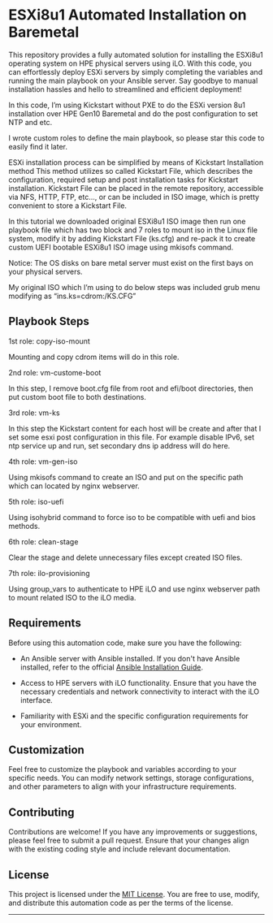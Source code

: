 # ESXi8u1 Automated Installation on Baremetal

This repository provides a fully automated solution for installing the ESXi8u1 operating system on HPE physical servers using iLO. With this code, you can effortlessly deploy ESXi servers by simply completing the variables and running the main playbook on your Ansible server. Say goodbye to manual installation hassles and hello to streamlined and efficient deployment!

In this code, I’m using Kickstart without PXE to do the ESXi version 8u1 installation over HPE Gen10 Baremetal and do the post configuration to set NTP and etc. 

I wrote custom roles to define the main playbook, so please star this code to easily find it later.

ESXi installation process can be simplified by means of Kickstart Installation method This method utilizes so called Kickstart File, which describes the configuration, required setup and post installation tasks for Kickstart installation.
Kickstart File can be placed in the remote repository, accessible via NFS, HTTP, FTP, etc…, or can be included in ISO image, which is pretty convenient to store a Kickstart File.

In this tutorial we downloaded original ESXi8u1 ISO image then run one playbook file which has two block and 7 roles to mount iso in the Linux file system, modify it by adding Kickstart File (ks.cfg) and re-pack it to create custom UEFI bootable ESXi8u1 ISO image using mkisofs command.

Notice: The OS disks on bare metal server must exist on the first bays on your physical servers.

My original ISO which I’m using to do below steps was included grub menu modifying as “ins.ks=cdrom:/KS.CFG”

## Playbook Steps
1st role: copy-iso-mount

Mounting and copy cdrom items will do in this role.

2nd role: vm-custome-boot

In this step, I remove boot.cfg file from root and efi/boot directories, then put custom boot file to both destinations.

3rd role: vm-ks

In this step the Kickstart content for each host will be create and after that I set some esxi post configuration in this file. For example disable IPv6, set ntp service up and run, set secondary dns ip address will do here. 

4th role: vm-gen-iso

Using mkisofs command to create an ISO and put on the specific path which can located by nginx webserver.

5th role: iso-uefi

Using isohybrid command to force iso to be compatible with uefi and bios methods. 

6th role: clean-stage

Clear the stage and delete unnecessary files except created ISO files. 

7th role: ilo-provisioning

Using group_vars to authenticate to HPE iLO and use nginx webserver path to mount related ISO to the iLO media.

## Requirements

Before using this automation code, make sure you have the following:

- An Ansible server with Ansible installed. If you don't have Ansible installed, refer to the official [Ansible Installation Guide](https://docs.ansible.com/ansible/latest/installation_guide/index.html).

- Access to HPE servers with iLO functionality. Ensure that you have the necessary credentials and network connectivity to interact with the iLO interface.

- Familiarity with ESXi and the specific configuration requirements for your environment.

## Customization

Feel free to customize the playbook and variables according to your specific needs. You can modify network settings, storage configurations, and other parameters to align with your infrastructure requirements.

## Contributing

Contributions are welcome! If you have any improvements or suggestions, please feel free to submit a pull request. Ensure that your changes align with the existing coding style and include relevant documentation.

## License

This project is licensed under the [MIT License](LICENSE). You are free to use, modify, and distribute this automation code as per the terms of the license.

---
